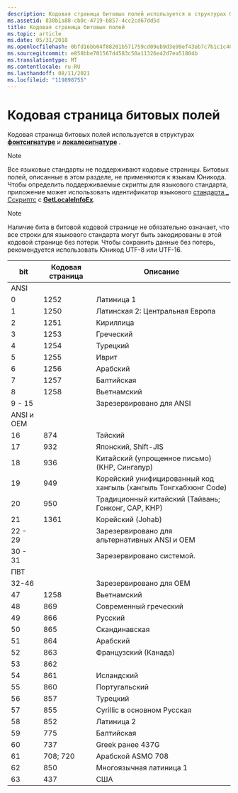 ```yaml
---
description: Кодовая страница битовых полей используется в структурах ФОНТСИГНАТУРЕ и ЛОКАЛЕСИГНАТУРЕ. Обратите внимание, что все языковые стандарты не поддерживают кодовые страницы.
ms.assetid: 830b1a88-cb0c-4719-b857-4cc2cd67dd5d
title: Кодовая страница битовых полей
ms.topic: article
ms.date: 05/31/2018
ms.openlocfilehash: 0bfd16bb04f88201b571759cd09eb9d3e99ef43eb7c7b1c1c40c93e246833aa6
ms.sourcegitcommit: e858bbe701567d4583c50a11326e42d7ea51804b
ms.translationtype: MT
ms.contentlocale: ru-RU
ms.lasthandoff: 08/11/2021
ms.locfileid: "119898755"
---
```

# <a name="code-page-bitfields"></a>Кодовая страница битовых полей

Кодовая страница битовых полей используется в структурах [**фонтсигнатуре**](/windows/win32/api/wingdi/ns-wingdi-fontsignature) и [**локалесигнатуре**](/windows/win32/api/wingdi/ns-wingdi-localesignature) .

> [!Note]  
> Все языковые стандарты не поддерживают кодовые страницы. Битовых полей, описанные в этом разделе, не применяются к языкам Юникода. Чтобы определить поддерживаемые скрипты для языкового стандарта, приложение может использовать идентификатор языкового [стандарта \_ Сскриптс](locale-sscripts.md) с [**GetLocaleInfoEx**](/windows/desktop/api/Winnls/nf-winnls-getlocaleinfoex).

 

> [!Note]  
> Наличие бита в битовой кодовой странице не обязательно означает, что все строки для языкового стандарта могут быть закодированы в этой кодовой странице без потери. Чтобы сохранить данные без потерь, рекомендуется использовать Юникод UTF-8 или UTF-16.

 



| bit          | Кодовая страница | Описание                                           |
|--------------|-----------|-------------------------------------------------------|
| ANSI         |           |                                                       |
| 0            | 1252      | Латиница 1                                               |
| 1            | 1250      | Латинская 2: Центральная Европа                               |
| 2            | 1251      | Кириллица                                              |
| 3            | 1253      | Греческий                                                 |
| 4            | 1254      | Турецкий                                               |
| 5            | 1255      | Иврит                                                |
| 6            | 1256      | Арабский                                                |
| 7            | 1257      | Балтийская                                                |
| 8            | 1258      | Вьетнамский                                            |
| 9 - 15       |           | Зарезервировано для ANSI                                     |
| ANSI и OEM |           |                                                       |
| 16           | 874       | Тайский                                                  |
| 17           | 932       | Японский, Shift-JIS                                   |
| 18           | 936       | Китайский (упрощенное письмо) (КНР, Сингапур)                   |
| 19           | 949       | Корейский унифицированный код хангыль (хангыль Тонгхабхюнг Code) |
| 20           | 950       | Традиционный китайский (Тайвань; Гонконг, САР, КНР)      |
| 21           | 1361      | Корейский (Johab)                                        |
| 22 - 29      |           | Зарезервировано для альтернативных ANSI и OEM                   |
| 30 - 31      |           | Зарезервировано системой.                                   |
| ПВТ          |           |                                                       |
| 32-46      |           | Зарезервировано для OEM                                      |
| 47           | 1258      | Вьетнамский                                            |
| 48           | 869       | Современный греческий                                          |
| 49           | 866       | Русский                                               |
| 50           | 865       | Скандинавская                                                |
| 51           | 864       | Арабский                                                |
| 52           | 863       | Французский (Канада)                                       |
| 53           | 862       |                                                       |
| 54           | 861       | Исландский                                             |
| 55           | 860       | Португальский                                            |
| 56           | 857       | Турецкий                                               |
| 57           | 855       | Cyrillic в основном Русская                           |
| 58           | 852       | Латиница 2                                               |
| 59           | 775       | Балтийская                                                |
| 60           | 737       | Greek ранее 437G                                  |
| 61           | 708; 720  | Арабской ASMO 708                                      |
| 62           | 850       | Многоязычная латиница 1                                  |
| 63           | 437       | США                                                    |



 

 

 




